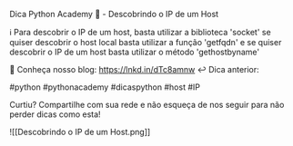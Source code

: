 
Dica Python Academy 🐍 - Descobrindo o IP de um Host

ℹ️ Para descobrir o IP de um host, basta utilizar a biblioteca 'socket' se quiser descobrir o host local basta utilizar a função 'getfqdn' e se quiser descobrir o IP de um host basta utilizar o método 'gethostbyname'

🚀 Conheça nosso blog: https://lnkd.in/dTc8amnw
↩️ Dica anterior:  

#python #pythonacademy #dicaspython #host #IP
  
Curtiu? Compartilhe com sua rede e não esqueça de nos seguir para não perder dicas como esta!

![[Descobrindo o IP de um Host.png]]